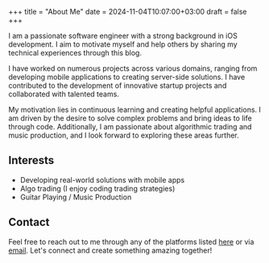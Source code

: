 +++
title = "About Me"
date = 2024-11-04T10:07:00+03:00
draft = false
+++

I am a passionate software engineer with a strong background in iOS development. I aim to motivate myself and help others by sharing my technical experiences through this blog.

I have worked on numerous projects across various domains, ranging from developing mobile applications to creating server-side solutions. I have contributed to the development of innovative startup projects and collaborated with talented teams.

My motivation lies in continuous learning and creating helpful applications. I am driven by the desire to solve complex problems and bring ideas to life through code. Additionally, I am passionate about algorithmic trading and music production, and I look forward to exploring these areas further.

## Interests
- Developing real-world solutions with mobile apps
- Algo trading (I enjoy coding trading strategies)
- Guitar Playing / Music Production

## Contact
Feel free to reach out to me through any of the platforms listed [here](/) or via [email](mailto:eray.diler@gmail.com). Let's connect and create something amazing together!